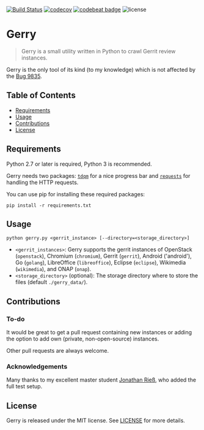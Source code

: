 [![Build Status](https://travis-ci.org/michaeldorner/Gerry.svg)](https://travis-ci.org/michaeldorner/Gerry) 
[![codecov](https://codecov.io/gh/michaeldorner/Gerry/branch/master/graph/badge.svg)](https://codecov.io/gh/michaeldorner/Gerry)
[![codebeat badge](https://codebeat.co/badges/f8306b22-3837-4244-a637-e880c6532700)](https://codebeat.co/projects/github-com-michaeldorner-gerry-master)
![license](https://img.shields.io/github/license/mashape/apistatus.svg)

# Gerry

> Gerry is a small utility written in Python to crawl Gerrit review instances. 

Gerry is the only tool of its kind (to my knowledge) which is not affected by the [Bug 9835](https://bugs.chromium.org/p/gerrit/issues/detail?id=9385). 


## Table of Contents

- [Requirements](#requirements)
- [Usage](#usage)
- [Contributions](#contributions)
- [License](#license)


## Requirements

Python 2.7 or later is required, Python 3 is recommended. 

Gerry needs two packages: [`tdqm`](https://github.com/noamraph/tqdm) for a nice progress bar and [`requests`](https://github.com/requests/requests) for handling the HTTP requests. 

You can use pip for installing these required packages:

    pip install -r requirements.txt 

## Usage

    python gerry.py <gerrit_instance> [--directory=<storage_directory>]
    
* `<gerrit_instances>`: Gerry supports the gerrit instances of OpenStack (`openstack`), Chromium (`chromium`), Gerrit (`gerrit`), Android ('android'), Go (`golang`), LibreOffice (`libreoffice`), Eclipse (`eclipse`), Wikimedia (`wikimedia`), and ONAP (`onap`). 
* `<storage_directory>` (optional): The storage directory where to store the files (default `./gerry_data/`).


## Contributions

### To-do

It would be great to get a pull request containing new instances or adding the option to add own (private, non-open-source) instances. 

Other pull requests are always welcome. 


### Acknowledgements

Many thanks to my excellent master student [Jonathan Rieß](https://github.com/FreezerJohn), who added the full test setup. 


## License 

Gerry is released under the MIT license. See [LICENSE](LICENSE) for more details.

